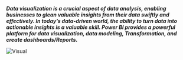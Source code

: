 **_Data visualization is a crucial aspect of data analysis, enabling businesses to glean valuable insights from their data swiftly and effectively. In today’s data-driven world, the ability to turn data into actionable insights is a valuable skill. Power BI provides a powerful platform for data visualization, data modeling, Transformation, and create dashboards/Reports._**

![Visual](https://www.pragmatiq.co.uk/app/uploads/2020/03/power-bi-dashboard.png)
